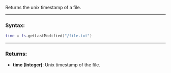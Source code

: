 Returns the unix timestamp of a file.

---

### Syntax:
```lua
time = fs.getLastModified("/file.txt")
```

---

### Returns:

* **time (Integer)**: Unix timestamp of the file.
